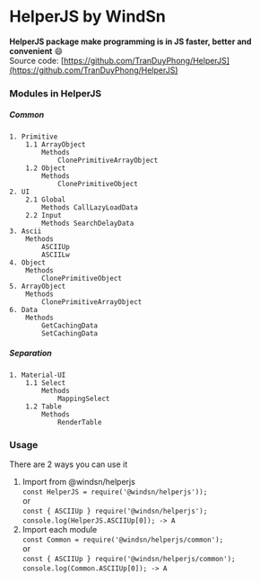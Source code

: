 # HelperJS by WindSn
**HelperJS package make programming is in JS faster, better and convenient** :smile:  
Source code: [https://github.com/TranDuyPhong/HelperJS](https://github.com/TranDuyPhong/HelperJS)  
### Modules in HelperJS
##### Common
    1. Primitive
        1.1 ArrayObject
            Methods
                ClonePrimitiveArrayObject
        1.2 Object
            Methods
                ClonePrimitiveObject        
    2. UI
        2.1 Global
            Methods CallLazyLoadData
        2.2 Input
            Methods SearchDelayData    
    3. Ascii  
        Methods
            ASCIIUp
            ASCIILw
    4. Object  
        Methods
            ClonePrimitiveObject
    5. ArrayObject  
        Methods  
            ClonePrimitiveArrayObject
    6. Data
        Methods  
            GetCachingData
            SetCachingData
##### Separation
    1. Material-UI
        1.1 Select
            Methods  
                MappingSelect
        1.2 Table        
            Methods
                RenderTable

### Usage
There are 2 ways you can use it
1. Import from @windsn/helperjs  
```const HelperJS = require('@windsn/helperjs'));```  
or  
```const { ASCIIUp } require('@windsn/helperjs');```  
```console.log(HelperJS.ASCIIUp[0]); -> A```  
2. Import each module  
```const Common = require('@windsn/helperjs/common');```  
or  
```const { ASCIIUp } require('@windsn/helperjs/common');```  
```console.log(Common.ASCIIUp[0]); -> A```  
[^1]: Fast, Better, Convenient  